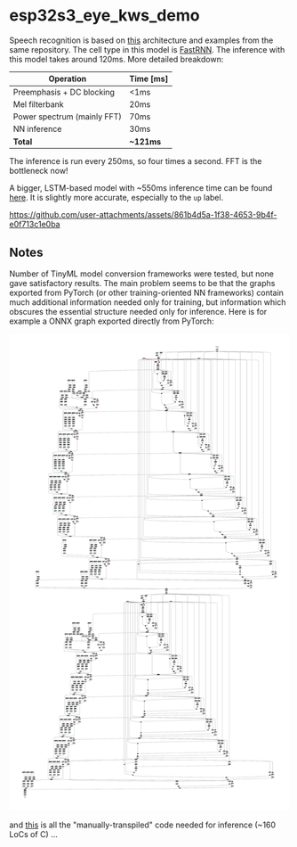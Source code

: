 # esp32s3_eye_kws_demo

Speech recognition is based on [this](https://github.com/microsoft/EdgeML/blob/master/docs/publications/Sha-RNN.pdf)
architecture and examples from the same repository. The cell type in this model is [FastRNN](https://github.com/microsoft/EdgeML/blob/master/docs/publications/FastGRNN.pdf).
The inference with this model takes around 120ms.
More detailed breakdown:

| Operation                 | Time [ms] |
|---------------------------|-----------|
| Preemphasis + DC blocking | <1ms |
| Mel filterbank | 20ms |
| Power spectrum (mainly FFT) | 70ms |
| NN inference | 30ms |
| **Total** | **~121ms** |

The inference is run every 250ms, so four times a second.
FFT is the bottleneck now!

A bigger, LSTM-based model with ~550ms inference time can be found [here](https://github.com/mryndzionek/esp32s3_eye_kws_demo/tree/lstm_model).
It is slightly more accurate, especially to the `up` label.

https://github.com/user-attachments/assets/861b4d5a-1f38-4653-9b4f-e0f713c1e0ba


## Notes

Number of TinyML model conversion frameworks were tested,
but none gave satisfactory results. The main problem seems
to be that the graphs exported from PyTorch (or other
training-oriented NN frameworks) contain much additional
information needed only for training, but information
which obscures the essential structure needed only for inference.
Here is for example a ONNX graph exported directly from PyTorch:

![graph](images/pytorch_graph.png)

and [this](https://github.com/mryndzionek/esp32s3_eye_kws_demo/blob/main/main/fast_rnn.c) is
all the "manually-transpiled" code needed for inference (~160 LoCs of C) ...

